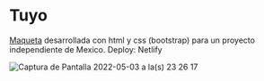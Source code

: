 # Tuyo
[Maqueta](https://tuyo-latam.netlify.app/) desarrollada con html y css (bootstrap) para un proyecto independiente de Mexico.
Deploy: Netlify


![Captura de Pantalla 2022-05-03 a la(s) 23 26 17](https://user-images.githubusercontent.com/79233967/166615601-481ae856-ffd2-4496-87c2-95cc0e8f419e.png)
